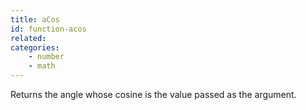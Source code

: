 ```yaml
---
title: aCos
id: function-acos
related:
categories:
    - number
    - math
---
```


Returns the angle whose cosine is the value passed as the argument.